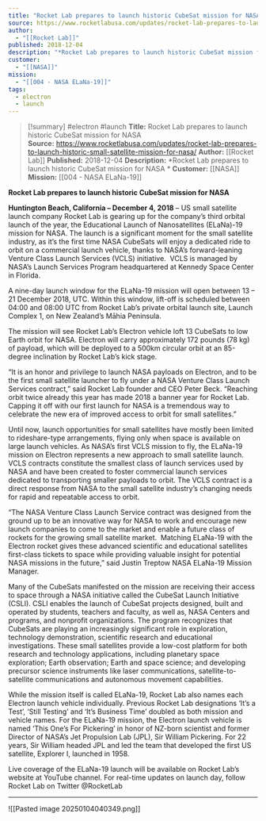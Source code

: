 ```yaml
---
title: "Rocket Lab prepares to launch historic CubeSat mission for NASA  "
source: https://www.rocketlabusa.com/updates/rocket-lab-prepares-to-launch-historic-small-satellite-mission-for-nasa/
author:
  - "[[Rocket Lab]]"
published: 2018-12-04
description: "*Rocket Lab prepares to launch historic CubeSat mission for NASA *"
customer:
  - "[[NASA]]"
mission:
  - "[[004 - NASA ELaNa-19]]"
tags:
  - electron
  - launch
---
```

>[!summary]
#electron #launch
**Title:** Rocket Lab prepares to launch historic CubeSat mission for NASA  
**Source:** https://www.rocketlabusa.com/updates/rocket-lab-prepares-to-launch-historic-small-satellite-mission-for-nasa/
**Author:** [[Rocket Lab]]
**Published:** 2018-12-04
**Description:** *Rocket Lab prepares to launch historic CubeSat mission for NASA *
**Customer:** [[NASA]]
**Mission:** [[004 - NASA ELaNa-19]]

**Rocket Lab prepares to launch historic CubeSat mission for NASA**

**Huntington Beach, California – December 4, 2018** – US small satellite launch company Rocket Lab is gearing up for the company’s third orbital launch of the year, the Educational Launch of Nanosatellites (ELaNa)-19 mission for NASA. The launch is a significant moment for the small satellite industry, as it’s the first time NASA CubeSats will enjoy a dedicated ride to orbit on a commercial launch vehicle, thanks to NASA’s forward-leaning Venture Class Launch Services (VCLS) initiative.  VCLS is managed by NASA’s Launch Services Program headquartered at Kennedy Space Center in Florida.

A nine-day launch window for the ELaNa-19 mission will open between 13 – 21 December 2018, UTC. Within this window, lift-off is scheduled between 04:00 and 08:00 UTC from Rocket Lab’s private orbital launch site, Launch Complex 1, on New Zealand’s Māhia Peninsula.

The mission will see Rocket Lab’s Electron vehicle loft 13 CubeSats to low Earth orbit for NASA. Electron will carry approximately 172 pounds (78 kg) of payload, which will be deployed to a 500km circular orbit at an 85-degree inclination by Rocket Lab’s kick stage.

“It is an honor and privilege to launch NASA payloads on Electron, and to be the first small satellite launcher to fly under a NASA Venture Class Launch Services contract,” said Rocket Lab founder and CEO Peter Beck. “Reaching orbit twice already this year has made 2018 a banner year for Rocket Lab. Capping it off with our first launch for NASA is a tremendous way to celebrate the new era of improved access to orbit for small satellites.”

Until now, launch opportunities for small satellites have mostly been limited to rideshare-type arrangements, flying only when space is available on large launch vehicles. As NASA’s first VCLS mission to fly, the ELaNa-19 mission on Electron represents a new approach to small satellite launch. VCLS contracts constitute the smallest class of launch services used by NASA and have been created to foster commercial launch services dedicated to transporting smaller payloads to orbit. The VCLS contract is a direct response from NASA to the small satellite industry’s changing needs for rapid and repeatable access to orbit.

“The NASA Venture Class Launch Service contract was designed from the ground up to be an innovative way for NASA to work and encourage new launch companies to come to the market and enable a future class of rockets for the growing small satellite market.  Matching ELaNa-19 with the Electron rocket gives these advanced scientific and educational satellites first-class tickets to space while providing valuable insight for potential NASA missions in the future,” said Justin Treptow NASA ELaNa-19 Mission Manager.

Many of the CubeSats manifested on the mission are receiving their access to space through a NASA initiative called the CubeSat Launch Initiative (CSLI). CSLI enables the launch of CubeSat projects designed, built and operated by students, teachers and faculty, as well as, NASA Centers and programs, and nonprofit organizations. The program recognizes that CubeSats are playing an increasingly significant role in exploration, technology demonstration, scientific research and educational investigations. These small satellites provide a low-cost platform for both research and technology applications, including planetary space exploration; Earth observation; Earth and space science; and developing precursor science instruments like laser communications, satellite-to-satellite communications and autonomous movement capabilities.

While the mission itself is called ELaNa-19, Rocket Lab also names each Electron launch vehicle individually. Previous Rocket Lab designations ‘It’s a Test’, ‘Still Testing’ and ‘It’s Business Time’ doubled as both mission and vehicle names. For the ELaNa-19 mission, the Electron launch vehicle is named ‘This One’s For Pickering’ in honor of NZ-born scientist and former Director of NASA’s Jet Propulsion Lab (JPL), Sir William Pickering. For 22 years, Sir William headed JPL and led the team that developed the first US satellite, Explorer I, launched in 1958.

Live coverage of the ELaNa-19 launch will be available on Rocket Lab’s website at YouTube channel. For real-time updates on launch day, follow Rocket Lab on Twitter @RocketLab

---

![[Pasted image 20250104040349.png]]